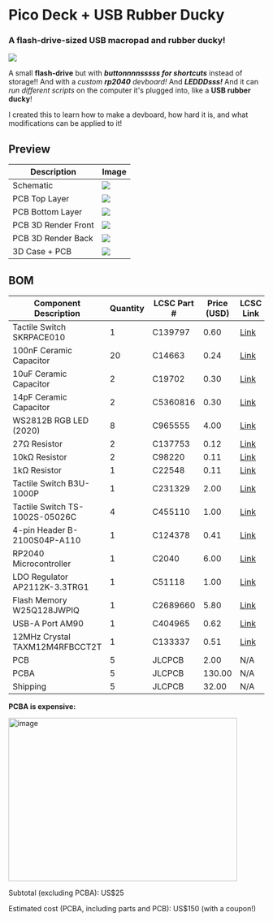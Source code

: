 # Pico Deck + USB Rubber Ducky 

### **A flash-drive-sized USB macropad and rubber ducky!**  

![](https://github.com/user-attachments/assets/27353931-329f-45f5-a6fa-f622600613f3)

A small **flash-drive** but with *__buttonnnnsssss for shortcuts__* instead of storage!! And with a _custom **rp2040** devboard!_
And _**LEDDDsss!**_
And it can _run different scripts_ on the computer it's plugged into, like a **USB rubber ducky**!

I created this to learn how to make a devboard, how hard it is, and what modifications can be applied to it!

## Preview

| Description           | Image                                                                                                                                  |
|-----------------------|----------------------------------------------------------------------------------------------------------------------------------------|
| Schematic             | ![](https://github.com/user-attachments/assets/c16c6657-8c1c-4736-9c36-b4b51a29d4b7)
| PCB Top Layer         | ![](https://github.com/user-attachments/assets/2a939c28-8ffe-4373-adda-2c910bf5d367) 
| PCB Bottom Layer      | ![](https://github.com/user-attachments/assets/7d80a74c-a48b-4a24-a47c-cea553912ff0)
| PCB 3D Render Front   | ![](https://github.com/user-attachments/assets/d3730a47-ca12-4814-8c4c-6fdc7cbfad7d)                               
| PCB 3D Render Back    | ![](https://github.com/user-attachments/assets/08fb3b45-b659-489f-8471-1a0725f66eb9)
| 3D Case + PCB         | ![](https://github.com/user-attachments/assets/27353931-329f-45f5-a6fa-f622600613f3)

## BOM

| Component Description              | Quantity | LCSC Part #     | Price (USD) | LCSC Link                                                                                                                        |
|-----------------------------------|----------|-----------------|-------------|----------------------------------------------------------------------------------------------------------------------------------|
| Tactile Switch SKRPACE010         | 1        | C139797         | 0.60        | [Link](https://lcsc.com/product-detail/Tactile-Switches_ALPSALPINE-SKRPACE010_C139797.html?s_z=n_C139797)                        |
| 100nF Ceramic Capacitor           | 20       | C14663          | 0.24        | [Link](https://lcsc.com/product-detail/Multilayer-Ceramic-Capacitors-MLCC-SMD-SMT_YAGEO-CC0603KRX7R9BB104_C14663.html)           |
| 10uF Ceramic Capacitor            | 2        | C19702          | 0.30        | [Link](https://lcsc.com/product-detail/Multilayer-Ceramic-Capacitors-MLCC-SMD-SMT_Samsung-Electro-Mechanics-CL10A106KP8NNNC_C19702.html) |
| 14pF Ceramic Capacitor            | 2        | C5360816        | 0.30        | [Link](https://lcsc.com/product-detail/Multilayer-Ceramic-Capacitors-MLCC-SMD-SMT_CCTC-TCC0603COG140J500CT_C5360816.html)        |
| WS2812B RGB LED (2020)            | 8        | C965555         | 4.00        | [Link](https://lcsc.com/product-detail/RGB-LEDs-Built-in-IC_Worldsemi-WS2812B-2020_C965555.html)                                 |
| 27Ω Resistor                      | 2        | C137753         | 0.12        | [Link](https://lcsc.com/product-detail/Chip-Resistor-Surface-Mount_YAGEO-RC0603FR-0727RL_C137753.html)                          |
| 10kΩ Resistor                     | 2        | C98220          | 0.11        | [Link](https://lcsc.com/product-detail/Chip-Resistor-Surface-Mount_YAGEO-RC0603FR-0710KL_C98220.html)                            |
| 1kΩ Resistor                      | 1        | C22548          | 0.11        | [Link](https://lcsc.com/product-detail/Chip-Resistor-Surface-Mount_YAGEO-RC0603FR-071KL_C22548.html)                             |
| Tactile Switch B3U-1000P          | 1        | C231329         | 2.00        | [Link](https://lcsc.com/product-detail/Tactile-Switches_OMRON-B3U-1000P_C231329.html)                                            |
| Tactile Switch TS-1002S-05026C    | 4        | C455110         | 1.00        | [Link](https://lcsc.com/product-detail/Tactile-Switches_XUNPU-TS-1002S-05026C_C455110.html)                                      |
| 4-pin Header B-2100S04P-A110      | 1        | C124378         | 0.41        | [Link](https://lcsc.com/product-detail/Pin-Headers_Ckmtw-Shenzhen-Cankemeng-B-2100S04P-A110_C124378.html)                        |
| RP2040 Microcontroller            | 1        | C2040           | 6.00        | [Link](https://lcsc.com/product-detail/Microcontrollers-MCU-MPU-SOC_Raspberry-Pi-RP2040_C2040.html)                              |
| LDO Regulator AP2112K-3.3TRG1     | 1        | C51118          | 1.00        | [Link](https://lcsc.com/product-detail/Voltage-Regulators-Linear-Low-Drop-Out-LDO-Regulators_DIODES-AP2112K-3-3TRG1_C51118.html) |
| Flash Memory W25Q128JWPIQ         | 1        | C2689660        | 5.80        | [Link](https://lcsc.com/product-detail/NOR-FLASH_Winbond-W25Q128JWPIQ_C2689660.html)                                             |
| USB-A Port AM90                   | 1        | C404965         | 0.62        | [Link](https://lcsc.com/product-detail/USB-Connectors_SHOU-HAN-AM90_C404965.html)                                                |
| 12MHz Crystal TAXM12M4RFBCCT2T    | 1        | C133337         | 0.51        | [Link](https://lcsc.com/product-detail/Crystals_Yajingxin-TAXM12M4RFBCCT2T_C133337.html)                                         |
| PCB                               | 5        | JLCPCB          | 2.00        | N/A                                         |
| PCBA                              | 5        | JLCPCB          | 130.00      | N/A                                         |
| Shipping                          | 5        | JLCPCB          | 32.00        | N/A                                         |


**PCBA is expensive:**

<img width="450" height="322" alt="image" src="https://github.com/user-attachments/assets/e9a807e3-ea0d-4074-bf27-4773b036660f" />

Subtotal (excluding PCBA): US$25

Estimated cost (PCBA, including parts and PCB): US$150 (with a coupon!)

